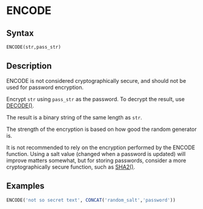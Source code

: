 # ENCODE

## Syntax

```sql
ENCODE(str,pass_str)
```

## Description

ENCODE is not considered cryptographically secure, and should not be used for password encryption.

Encrypt `str` using `pass_str` as the password. To decrypt the result, use
[DECODE()](/built-in-functions/secondary-functions/encryption-hashing-and-compression-functions/decode).

The result is a binary string of the same length as `str`.

The strength of the encryption is based on how good the random generator is.

It is not recommended to rely on the encryption performed by the ENCODE function. Using a salt value (changed when a password is updated) will improve matters somewhat, but for storing passwords, consider a more cryptographically secure function, such as [SHA2()](/built-in-functions/secondary-functions/encryption-hashing-and-compression-functions/sha2).

## Examples

```sql
ENCODE('not so secret text', CONCAT('random_salt','password'))
```
